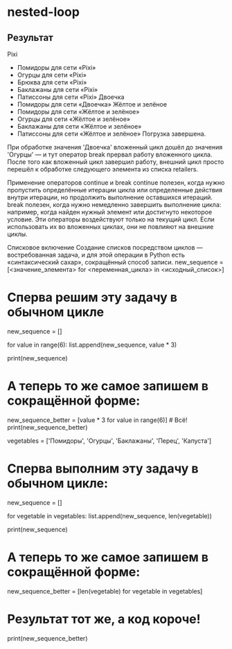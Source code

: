 # nested-loop

## Результат

Pixi
- Помидоры для сети «Pixi»
- Огурцы для сети «Pixi»
- Брюква для сети «Pixi»
- Баклажаны для сети «Pixi»
- Патиссоны для сети «Pixi»
Двоечка
- Помидоры для сети «Двоечка»
Жёлтое и зелёное
- Помидоры для сети «Жёлтое и зелёное»
- Огурцы для сети «Жёлтое и зелёное»
- Баклажаны для сети «Жёлтое и зелёное»
- Патиссоны для сети «Жёлтое и зелёное»
Погрузка завершена.


При обработке значения 'Двоечка' вложенный цикл дошёл до значения 'Огурцы' — и тут оператор break прервал работу вложенного цикла. После того как вложенный цикл завершил работу, внешний цикл просто перешёл к обработке следующего элемента из списка retailers.

Применение операторов continue и break
continue полезен, когда нужно пропустить определённые итерации цикла или определенные действия внутри итерации, но продолжить выполнение оставшихся итераций.
break полезен, когда нужно немедленно завершить выполнение цикла: например, когда найден нужный элемент или достигнуто некоторое условие.
Эти операторы воздействуют только на текущий цикл. Если использовать их во вложенных циклах, они не повлияют на внешние циклы.


Списковое включение
Создание списков посредством циклов — востребованная задача, и для этой операции в Python есть «синтаксический сахар», сокращённый способ записи.
new_sequence = [<значение_элемента> for <переменная_цикла> in <исходный_список>]

# Сперва решим эту задачу в обычном цикле
new_sequence = []

for value in range(6):
    list.append(new_sequence, value * 3)

print(new_sequence)

# А теперь то же самое запишем в сокращённой форме:
new_sequence_better = [value * 3 for value in range(6)] # Всё!
print(new_sequence_better)

vegetables = ['Помидоры', 'Огурцы', 'Баклажаны', 'Перец', 'Капуста']
# Сперва выполним эту задачу в обычном цикле:
new_sequence = []

for vegetable in vegetables:
    list.append(new_sequence, len(vegetable))

print(new_sequence)

# А теперь то же самое запишем в сокращённой форме:
new_sequence_better = [len(vegetable) for vegetable in vegetables]
# Результат тот же, а код короче!
print(new_sequence_better)
